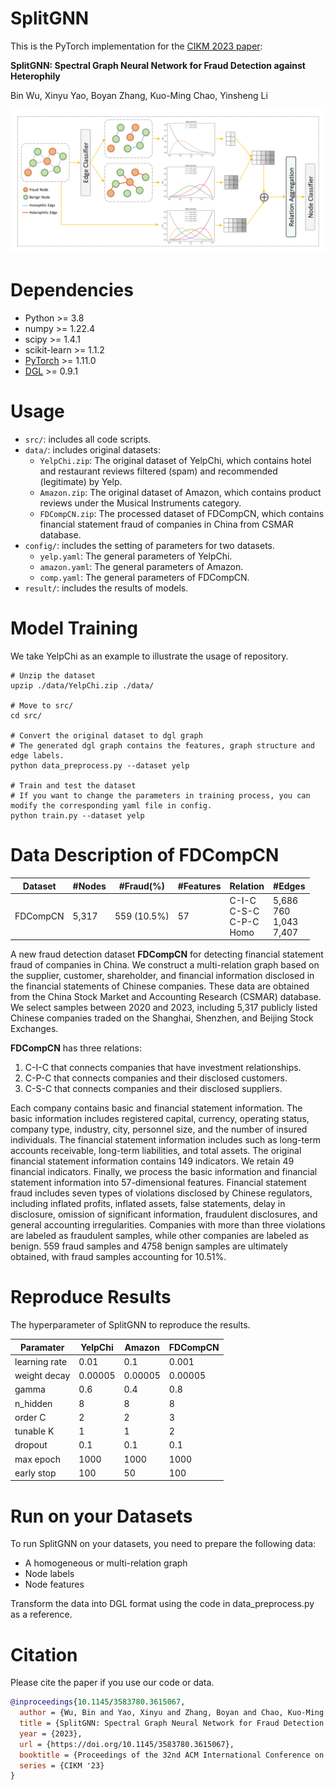# SplitGNN

This is the PyTorch implementation for the [CIKM 2023 paper](https://dl.acm.org/doi/10.1145/3583780.3615067):

**SplitGNN: Spectral Graph Neural Network for Fraud Detection against Heterophily**

Bin Wu, Xinyu Yao, Boyan Zhang, Kuo-Ming Chao, Yinsheng Li

![model](./model.png)

# Dependencies

- Python >= 3.8
- numpy >= 1.22.4
- scipy >= 1.4.1
- scikit-learn >= 1.1.2
- [PyTorch](https://pytorch.org/) >= 1.11.0
- [DGL](https://www.dgl.ai/) >= 0.9.1

# Usage

- ```src/```: includes all code scripts.
- ```data/```: includes original datasets:
  - ```YelpChi.zip```: The original dataset of YelpChi, which contains hotel and restaurant reviews filtered (spam) and recommended (legitimate) by Yelp.
  - ```Amazon.zip```: The original dataset of Amazon, which contains product reviews under the Musical Instruments category.
  - ```FDCompCN.zip```: The processed dataset of FDCompCN, which contains financial statement fraud of companies in China from CSMAR database.
- ```config/```: includes the setting of parameters for two datasets.
  - ```yelp.yaml```: The general parameters of YelpChi.
  - ```amazon.yaml```: The general parameters of Amazon.
  - ```comp.yaml```: The general parameters of FDCompCN.
- ```result/```: includes the results of models.

# Model Training

We take YelpChi as an example to illustrate the usage of repository.

```
# Unzip the dataset
upzip ./data/YelpChi.zip ./data/

# Move to src/
cd src/

# Convert the original dataset to dgl graph
# The generated dgl graph contains the features, graph structure and edge labels.
python data_preprocess.py --dataset yelp

# Train and test the dataset
# If you want to change the parameters in training process, you can modify the corresponding yaml file in config.
python train.py --dataset yelp 
```

# Data Description of FDCompCN

| Dataset  | \#Nodes | #Fraud(%)   | \#Features | Relation                              | \#Edges                              |
| -------- | ------- | ----------- | ---------- | ------------------------------------- | ------------------------------------ |
| FDCompCN | 5,317   | 559 (10.5%) | 57         | C-I-C<br />C-S-C<br />C-P-C<br />Homo | 5,686<br />760<br />1,043<br />7,407 |

A new fraud detection dataset **FDCompCN** for detecting financial statement fraud of companies in China. We construct a multi-relation graph based on the supplier, customer, shareholder, and financial information disclosed in the financial statements of Chinese companies. These data are obtained from the China Stock Market and Accounting Research (CSMAR) database. We select samples between 2020 and 2023, including 5,317 publicly listed Chinese companies traded on the Shanghai, Shenzhen, and Beijing Stock Exchanges.

**FDCompCN** has three relations:

1) C-I-C that connects companies that have investment relationships.
2) C-P-C that connects companies and their disclosed customers. 
3) C-S-C that connects companies and their disclosed suppliers. 

Each company contains basic and financial statement information. The basic information includes registered capital, currency, operating status, company type, industry, city, personnel size, and the number of insured individuals. The financial statement information includes such as long-term accounts receivable, long-term liabilities, and total assets. The original financial statement information contains 149 indicators. We retain 49 financial indicators. Finally, we process the basic information and financial statement information into 57-dimensional features. Financial statement fraud includes seven types of violations disclosed by Chinese regulators, including inflated profits, inflated assets, false statements, delay in disclosure, omission of significant information, fraudulent disclosures, and general accounting irregularities. Companies with more than three violations are labeled as fraudulent samples, while other companies are labeled as benign. 559 fraud samples and 4758 benign samples are ultimately obtained, with fraud samples accounting for 10.51%.

# Reproduce Results

The hyperparameter of SplitGNN to reproduce the results.

| Paramater     | YelpChi    | Amazon  | FDCompCN  |
| ------------- | ------- | ------- | ------- |
| learning rate | 0.01    | 0.1    | 0.001    |
| weight decay  | 0.00005 | 0.00005 | 0.00005 |
| gamma         | 0.6     | 0.4     | 0.8     |
| n\_hidden     | 8       | 8       | 8       |
| order C     | 2       | 2       | 3       |
| tunable K       | 1       | 1      | 2       |
| dropout       | 0.1     | 0.1     | 0.1     |
| max epoch     | 1000    | 1000    | 1000    |
| early stop    | 100     | 50      | 100      |

# Run on your Datasets

To run SplitGNN on your datasets, you need to prepare the following data:

- A homogeneous or multi-relation  graph
- Node labels
- Node features

Transform the data into DGL format using the code in data_preprocess.py as a reference.

# Citation
Please cite the paper if you use our code or data.
```bibtex
@inproceedings{10.1145/3583780.3615067,
  author = {Wu, Bin and Yao, Xinyu and Zhang, Boyan and Chao, Kuo-Ming and Li, Yinsheng},
  title = {SplitGNN: Spectral Graph Neural Network for Fraud Detection against Heterophily},
  year = {2023},
  url = {https://doi.org/10.1145/3583780.3615067},
  booktitle = {Proceedings of the 32nd ACM International Conference on Information and Knowledge Management},
  series = {CIKM '23}
}
```
